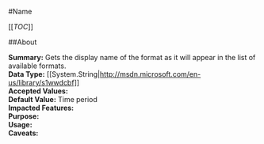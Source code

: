 #Name

[[_TOC_]]

##About

**Summary:**  Gets the display name of the format as it will appear in the list of available formats.   
**Data Type:** [[System.String|http://msdn.microsoft.com/en-us/library/s1wwdcbf]]  
**Accepted Values:**   
**Default Value:** Time period  
**Impacted Features:**   
**Purpose:**   
**Usage:**   
**Caveats:**   


